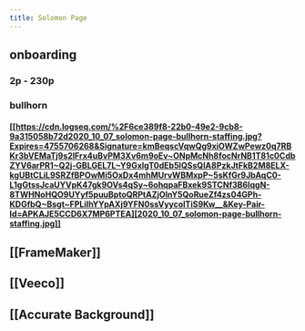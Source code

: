 ```yaml
---
title: Solomon Page
---
```


## onboarding
### 2p - 230p
###
###
###
### bullhorn
#### [[https://cdn.logseq.com/%2F6ce389f8-22b0-49e2-9cb8-9a315058b72d2020_10_07_solomon-page-bullhorn-staffing.jpg?Expires=4755706268&Signature=kmBeqscVqwQg9xiOWZwPewz0q7RBKr3bVEMaTj9s2lFrx4uBvPM3Xv6m9oEv~ONpMcNh8focNrNB1T81c0CdbZYV6arPR1~Q2j-GBLGEL7L~Y9GxlgT0dEb5lQSsQIA8PzkJtFkB2M8ELX-kgUBtCLiL9SRZfBPOwMi5OxDx4mhMUrvWBMxpP~5sKfGr9JbAqC0-L1gGtssJcaUYVpK47gk9OVs4qSy~6ohqpaFBxek9STCNf3B6IqgN-8TWHNoHQO9UYyf5puuBptoQRPtAZjOlnY5QoRueZf4zs04GPh-KDGfbQ~Bsgt~FPLiIhYYpAXj9YFN0ssVyycolTiS9Kw__&Key-Pair-Id=APKAJE5CCD6X7MP6PTEA][2020_10_07_solomon-page-bullhorn-staffing.jpg]]
## [[FrameMaker]]
## [[Veeco]]
## [[Accurate Background]]
##
##
##
